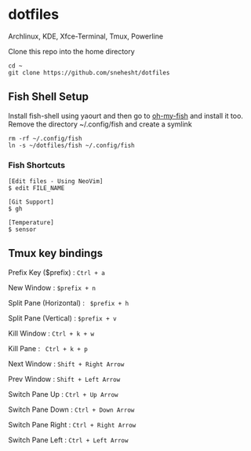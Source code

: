 # dotfiles
Archlinux, KDE, Xfce-Terminal, Tmux, Powerline

Clone this repo into the home directory
```
cd ~
git clone https://github.com/snehesht/dotfiles
```

## Fish Shell Setup
Install fish-shell using yaourt and then go to [oh-my-fish](https://github.com/oh-my-fish/oh-my-fish) and install it too.
Remove the directory ~/.config/fish and create a symlink

```
rm -rf ~/.config/fish
ln -s ~/dotfiles/fish ~/.config/fish
```
### Fish Shortcuts


```
[Edit files - Using NeoVim]
$ edit FILE_NAME

[Git Support]
$ gh

[Temperature]
$ sensor
```


## Tmux key bindings

Prefix Key ($prefix)	: `	Ctrl + a `

New Window : 		           	`$prefix + n`

Split Pane (Horizontal) : `	$prefix + h`

Split Pane (Vertical) :   	`$prefix + v`

Kill Window : 		        	`Ctrl + k + w`

Kill Pane : 			         ` Ctrl + k + p`

Next Window : 		        	`Shift + Right Arrow`

Prev Window : 		        	`Shift + Left Arrow`

Switch Pane Up : 		`Ctrl + Up Arrow`

Switch Pane Down : 		`Ctrl + Down Arrow`

Switch Pane Right : 		`Ctrl + Right Arrow`

Switch Pane Left : 		`Ctrl + Left Arrow`
